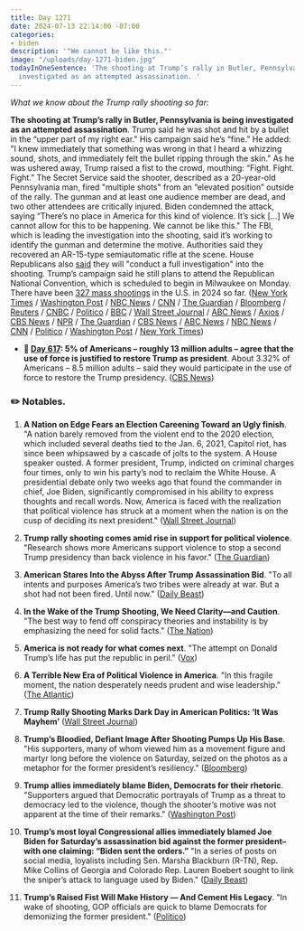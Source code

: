 ```yaml
---
title: Day 1271
date: 2024-07-13 22:14:00 -07:00
categories:
- biden
description: '"We cannot be like this."'
image: "/uploads/day-1271-biden.jpg"
todayInOneSentence: 'The shooting at Trump’s rally in Butler, Pennsylvania is being
  investigated as an attempted assassination. '
---
```


*What we know about the Trump rally shooting so far:*

**The shooting at Trump’s rally in Butler, Pennsylvania is being investigated as an attempted assassination**. Trump said he was shot and hit by a bullet in the “upper part of my right ear." His campaign said he’s “fine.” He added: "I knew immediately that something was wrong in that I heard a whizzing sound, shots, and immediately felt the bullet ripping through the skin." As he was ushered away, Trump raised a fist to the crowd, mouthing: “Fight. Fight. Fight.” The Secret Service said the shooter, described as a 20-year-old Pennsylvania man, fired "multiple shots" from an “elevated position” outside of the rally. The gunman and at least one audience member are dead, and two other attendees are critically injured. Biden condemned the attack, saying “There’s no place in America for this kind of violence. It’s sick \[...\] We cannot allow for this to be happening. We cannot be like this." The FBI, which is leading the investigation into the shooting, said it’s working to identify the gunman and determine the motive. Authorities said they recovered an AR-15-type semiautomatic rifle at the scene. House Republicans also [said](https://www.axios.com/2024/07/14/trump-rally-shooting-oversight-comer-secret-service) they will "conduct a full investigation" into the shooting. Trump’s campaign said he still plans to attend the Republican National Convention, which is scheduled to begin in Milwaukee on Monday. There have been [327 mass shootings](https://en.wikipedia.org/wiki/List_of_mass_shootings_in_the_United_States_in_2024#List) in the U.S. in 2024 so far. ([New York Times](https://www.nytimes.com/live/2024/07/13/us/biden-trump-election) / [Washington Post](https://www.washingtonpost.com/politics/2024/07/13/2024-election-campaign-updates-biden-trump-rally/) / [NBC News](https://www.nbcnews.com/politics/donald-trump/secret-service-rushes-trump-stage-shots-fired-pennsylvania-rally-rcna161735) / [CNN](https://www.cnn.com/politics/live-news/election-biden-trump-07-13-24/index.html) / [The Guardian](https://www.theguardian.com/us-news/article/2024/jul/13/trump-rally-gun-shots-pennsylvania) / [Bloomberg](https://www.bloomberg.com/news/live-blog/2024-07-13/trump-rushed-off-stage-at-rally?srnd=homepage-americas&sref=MIBMEEoj) / [Reuters](https://www.reuters.com/world/us/sounds-multiple-shots-heard-trump-rally-pennsylvania-video-2024-07-13/) / [CNBC](https://www.cnbc.com/2024/07/13/donald-trump-shot-live-updates.html) / [Politico](https://www.politico.com/news/2024/07/13/trump-rushed-off-stage-at-pennsylvania-rally-after-possible-gunfire-00167977) / [BBC](https://www.bbc.com/news/live/cljy6yz1j6gt) / [Wall Street Journal](https://www.wsj.com/livecoverage/trump-rally-incident) / [ABC News](https://abcnews.go.com/Politics/live-updates/donald-trump-rally-shooting-assassination-attempt/?id=111916828) / [Axios](https://www.axios.com/2024/07/13/trump-rally-secret-service-rally-gun-shots) / [CBS News](https://www.cbsnews.com/news/trump-rally-shooter-death-attendee-butler-county-da/) / [NPR](https://www.npr.org/live-updates/trump-pennsylvania-rally-gunshots) / [The Guardian](https://www.theguardian.com/us-news/article/2024/jul/13/biden-trump-rally-shooting-reaction) / [CBS News](https://www.cbsnews.com/news/donald-trump-rally-shooting-joe-biden-statement/) / [ABC News](https://abcnews.go.com/Politics/biden-briefed-trump-rally-incident-lawmakers-condemning-violence/story?id=111914358) / [NBC News](https://www.nbcnews.com/politics/2024-election/biden-political-leaders-condemn-violence-trump-shooting-rally-rcna161740) / [CNN](https://www.cnn.com/2024/07/13/politics/joe-biden-reaction-trump-shooting/index.html) / [Politico](https://www.politico.com/news/2024/07/13/biden-theres-no-place-for-this-kind-of-violence-in-america-00167984) / [Washington Post](https://www.washingtonpost.com/politics/2024/07/13/trump-rally-shooting-reactions/) / [New York Times](https://www.nytimes.com/2024/07/13/us/politics/trump-rally-shooting-reactions.html))

* **📌 [Day 617](https://whatthefuckjusthappenedtoday.com/2022/09/28/day-617/#poll-5-of-americans-%E2%80%93-roughly-13-mil): 5% of Americans – roughly 13 million adults – agree that the use of force is justified to restore Trump as president**. About 3.32% of Americans – 8.5 million adults – said they would participate in the use of force to restore the Trump presidency. ([CBS News](https://www.cbsnews.com/news/force-justified-return-trump-to-white-house/))

### ✏️ Notables.

1. **A Nation on Edge Fears an Election Careening Toward an Ugly finish**. "A nation barely removed from the violent end to the 2020 election, which included several deaths tied to the Jan. 6, 2021, Capitol riot, has since been whipsawed by a cascade of jolts to the system. A House speaker ousted. A former president, Trump, indicted on criminal charges four times, only to win his party’s nod to reclaim the White House. A presidential debate only two weeks ago that found the commander in chief, Joe Biden, significantly compromised in his ability to express thoughts and recall words. Now, America is faced with the realization that political violence has struck at a moment when the nation is on the cusp of deciding its next president." ([Wall Street Journal](https://www.wsj.com/politics/elections/a-nation-on-edge-fears-an-election-careening-toward-an-ugly-finish-84935842?mod=article_inline))

2. **Trump rally shooting comes amid rise in support for political violence**. "Research shows more Americans support violence to stop a second Trump presidency than back violence in his favor." ([The Guardian](https://www.theguardian.com/us-news/article/2024/jul/13/trump-rally-shooting-political-violence))

3. **American Stares Into the Abyss After Trump Assassination Bid**.  "To all intents and purposes America’s two tribes were already at war. But a shot had not been fired. Until now." ([Daily Beast](https://www.thedailybeast.com/american-stares-into-the-abyss-after-donald-trump-assassination-bid?ref=home?ref=home))

4. **In the Wake of the Trump Shooting, We Need Clarity—and Caution**. "The best way to fend off conspiracy theories and instability is by emphasizing the need for solid facts." ([The Nation](https://www.thenation.com/article/politics/trump-shooting-facts-disinformation/))

5. **America is not ready for what comes next**. "The attempt on Donald Trump’s life has put the republic in peril." ([Vox](https://www.vox.com/politics/360428/trump-assassination-attempt-pennsylvania-shooting-politics))

6. **A Terrible New Era of Political Violence in America**. "In this fragile moment, the nation desperately needs prudent and wise leadership." ([The Atlantic](https://www.theatlantic.com/politics/archive/2024/07/trump-rally-pennsylvania-political-violence/679000/))

7. **Trump Rally Shooting Marks Dark Day in American Politics: ‘It Was Mayhem’** ([Wall Street Journal](https://www.wsj.com/politics/elections/trump-taken-off-stage-after-apparent-shots-fired-at-rally-9d6680da))

8. **Trump’s Bloodied, Defiant Image After Shooting Pumps Up His Base**. "His supporters, many of whom viewed him as a movement figure and martyr long before the violence on Saturday, seized on the photos as a metaphor for the former president’s resiliency." ([Bloomberg](https://www.bloomberg.com/news/articles/2024-07-14/trump-shooting-ex-president-s-bloodied-defiant-image-pumps-up-gop-base?srnd=homepage-americas&sref=MIBMEEoj))

9. **Trump allies immediately blame Biden, Democrats for their rhetoric**. "Supporters argued that Democratic portrayals of Trump as a threat to democracy led to the violence, though the shooter’s motive was not apparent at the time of their remarks." ([Washington Post](https://www.washingtonpost.com/politics/2024/07/13/trump-shooting-blame-biden-democrats/))

10. **Trump’s most loyal Congressional allies immediately blamed Joe Biden for Saturday’s assassination bid against the former president–with one claiming: “Biden sent the orders.”** "In a series of posts on social media, loyalists including Sen. Marsha Blackburn (R-TN), Rep. Mike Collins of Georgia and Colorado Rep. Lauren Boebert sought to link the sniper’s attack to language used by Biden." ([Daily Beast](https://www.thedailybeast.com/maga-immediately-blames-joe-biden-for-donald-trump-assassination-attempt?ref=home?ref=home))

11. **Trump’s Raised Fist Will Make History — And Cement His Legacy**. "In wake of shooting, GOP officials are quick to blame Democrats for demonizing the former president." ([Politico](https://www.politico.com/news/magazine/2024/07/14/trump-shooting-fist-legacy-00168022))